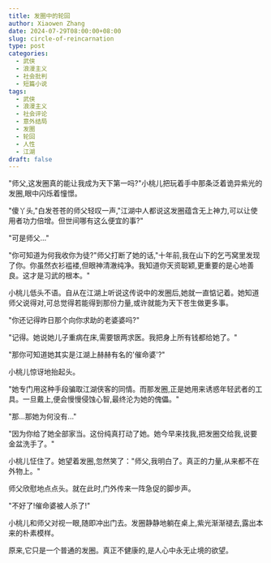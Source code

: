 ```yaml
---
title: 发圈中的轮回
author: Xiaowen Zhang
date: 2024-07-29T08:00:00+08:00
slug: circle-of-reincarnation
type: post
categories:
  - 武侠
  - 浪漫主义
  - 社会批判
  - 短篇小说
tags:
  - 武侠
  - 浪漫主义
  - 社会评论
  - 意外结局
  - 发圈
  - 轮回
  - 人性
  - 江湖
draft: false
---
```


"师父,这发圈真的能让我成为天下第一吗?"小桃儿把玩着手中那条泛着诡异紫光的发圈,眼中闪烁着憧憬。

"傻丫头,"白发苍苍的师父轻叹一声,"江湖中人都说这发圈蕴含无上神力,可以让使用者功力倍增。但世间哪有这么便宜的事?"

"可是师父..."

"你可知道为何我收你为徒?"师父打断了她的话,"十年前,我在山下的乞丐窝里发现了你。你虽然衣衫褴褛,但眼神清澈纯净。我知道你天资聪颖,更重要的是心地善良。这才是习武的根本。"

小桃儿低头不语。自从在江湖上听说这传说中的发圈后,她就一直惦记着。她知道师父说得对,可总觉得若能得到那份力量,或许就能为天下苍生做更多事。

"你还记得昨日那个向你求助的老婆婆吗?"

"记得。她说她儿子重病在床,需要银两求医。我把身上所有钱都给她了。"

"那你可知道她其实是江湖上赫赫有名的'催命婆'?"

小桃儿惊讶地抬起头。

"她专门用这种手段骗取江湖侠客的同情。而那发圈,正是她用来诱惑年轻武者的工具。一旦戴上,便会慢慢侵蚀心智,最终沦为她的傀儡。"

"那...那她为何没有..."

"因为你给了她全部家当。这份纯真打动了她。她今早来找我,把发圈交给我,说要金盆洗手了。"

小桃儿怔住了。她望着发圈,忽然笑了："师父,我明白了。真正的力量,从来都不在外物上。"

师父欣慰地点点头。就在此时,门外传来一阵急促的脚步声。

"不好了!催命婆被人杀了!"

小桃儿和师父对视一眼,随即冲出门去。发圈静静地躺在桌上,紫光渐渐褪去,露出本来的朴素模样。

原来,它只是一个普通的发圈。真正不健康的,是人心中永无止境的欲望。